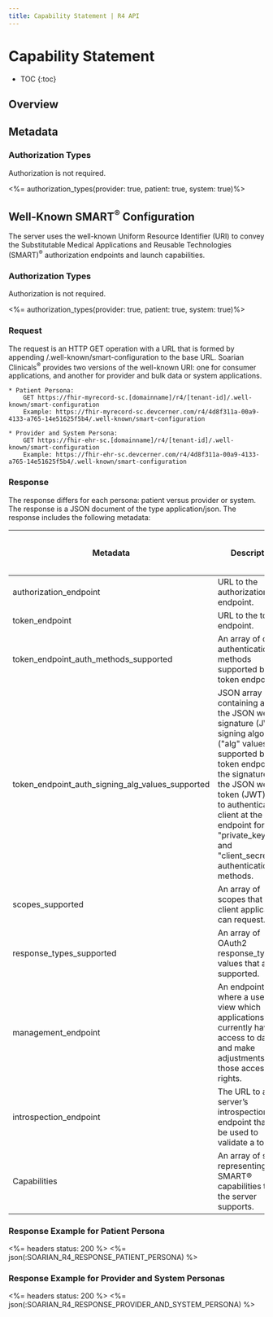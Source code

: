 ```yaml
---
title: Capability Statement | R4 API
---
```


# Capability Statement

* TOC
{:toc}

## Overview

## Metadata

### Authorization Types

Authorization is not required.

<%= authorization_types(provider: true, patient: true, system: true)%>

## Well-Known SMART<sup>®</sup> Configuration

The server uses the well-known Uniform Resource Identifier (URI) to convey the Substitutable Medical Applications and Reusable Technologies (SMART)<sup>®</sup> authorization endpoints and launch capabilities.

### Authorization Types

Authorization is not required.

<%= authorization_types(provider: true, patient: true, system: true)%>

### Request

The request is an HTTP GET operation with a URL that is formed by appending /.well-known/smart-configuration to the base URL. Soarian Clinicals<sup>®</sup> provides two versions of the well-known URI: one for consumer applications, and another for provider and bulk data or system applications.

    * Patient Persona:
        GET https://fhir-myrecord-sc.[domainname]/r4/[tenant-id]/.well-known/smart-configuration
        Example: https://fhir-myrecord-sc.devcerner.com/r4/4d8f311a-00a9-4133-a765-14e51625f5b4/.well-known/smart-configuration

    * Provider and System Persona:
        GET https://fhir-ehr-sc.[domainname]/r4/[tenant-id]/.well-known/smart-configuration
        Example: https://fhir-ehr-sc.devcerner.com/r4/4d8f311a-00a9-4133-a765-14e51625f5b4/.well-known/smart-configuration

### Response

The response differs for each persona: patient versus provider or system. The response is a JSON document of the type application/json. The response includes the following metadata:

 Metadata                             | Description                                  | Patient Persona                                            | Provider or System Persona
------------------------              |----------------------------------------------|------------------------------------------------------------|----------------------------------------------------------------------------------------------------------------------------
 authorization_endpoint               | URL to the authorization endpoint.           | Y                                                          | Y
 token_endpoint                       | URL to the token endpoint. 	                 | Y                                                          | Y
 token_endpoint_auth_methods_supported | An array of client authentication methods supported by the token endpoint.| Y                            | Y
token_endpoint_auth_signing_alg_values_supported | JSON array containing a list of the JSON web signature (JWS) signing algorithms ("alg" values) supported by the token endpoint for the signature on the JSON web token (JWT) used to authenticate the client at the token endpoint for the "private_key_jwt" and "client_secret_jwt" authentication methods.                                                              |                                                            | Y
scopes_supported	                  | An array of scopes that a client application can request. | Y                                             |	Y
response_types_supported              |	An array of OAuth2 response_type values that are supported. | Y	                                          | Y
management_endpoint                   |	An endpoint where a user can view which applications currently have access to data and make adjustments to those access rights.                                                                                       | Y	                                                      | Y
introspection_endpoint	              | The URL to a server’s introspection endpoint that can be used to validate a token.	| Y	                  | Y
Capabilities	                      | An array of strings representing SMART® capabilities that the server supports. | Y                        |	Y

### Response Example for Patient Persona

<%= headers status: 200 %>
<%= json(:SOARIAN_R4_RESPONSE_PATIENT_PERSONA) %>

### Response Example for Provider and System Personas

<%= headers status: 200 %>
<%= json(:SOARIAN_R4_RESPONSE_PROVIDER_AND_SYSTEM_PERSONA) %>







 